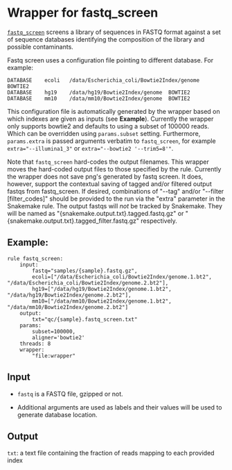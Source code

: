 # Wrapper for fastq_screen

[`fastq_screen`](http://www.bioinformatics.babraham.ac.uk/projects/fastq_screen)
screens a library of sequences in FASTQ format against a set of sequence
databases identifying the composition of the library and possible contaminants.

Fastq screen uses a configuration file pointing to different database. For example:

```
DATABASE	ecoli	/data/Escherichia_coli/Bowtie2Index/genome	BOWTIE2
DATABASE	hg19	/data/hg19/Bowtie2Index/genome	BOWTIE2
DATABASE	mm10	/data/mm10/Bowtie2Index/genome	BOWTIE2
```

This configuration file is automatically generated by the wrapper based on
which indexes are given as inputs (see **Example**). Currently the wrapper only
supports bowtie2 and defaults to using a subset of 100000 reads.  Which can be
overridden using `params.subset` setting.  Furthermore, `params.extra` is
passed arguments verbatim to `fastq_screen`, for example
`extra="--illumina1_3"` or `extra="--bowtie2 '--trim5=8'"`.

Note that `fastq_screen` hard-codes the output filenames. This wrapper moves
the hard-coded output files to those specified by the rule. Currently the
wrapper does not save png's generated by fastq screen. It does, however, support
the contextual saving of tagged and/or filtered output fastqs from fastq_screen.
If desired, combinations of "--tag" and/or "--filter [filter_codes]" should be
provided to the run via the "extra" parameter in the Snakemake rule. The output
fastqs will *not* be tracked by Snakemake. They will be named as
"{snakemake.output.txt}.tagged.fastq.gz" or "{snakemake.output.txt}.tagged_filter.fastq.gz"
respectively.

## Example:

```
rule fastq_screen:
    input:
        fastq="samples/{sample}.fastq.gz",
        ecoli=["/data/Escherichia_coli/Bowtie2Index/genome.1.bt2", "/data/Escherichia_coli/Bowtie2Index/genome.2.bt2"],
        hg19=["/data/hg19/Bowtie2Index/genome.1.bt2", "/data/hg19/Bowtie2Index/genome.2.bt2"],
        mm10=["/data/mm10/Bowtie2Index/genome.1.bt2", "/data/mm10/Bowtie2Index/genome.2.bt2"]
    output:
        txt="qc/{sample}.fastq_screen.txt"
    params:
        subset=100000,
        aligner='bowtie2'
    threads: 8
    wrapper:
        "file:wrapper"
```

## Input

* `fastq` is a FASTQ file, gzipped or not.

* Additional arguments are used as labels and their values will be used to
  generate database location.

## Output

`txt`: a text file containing the fraction of reads mapping to each provided
index
